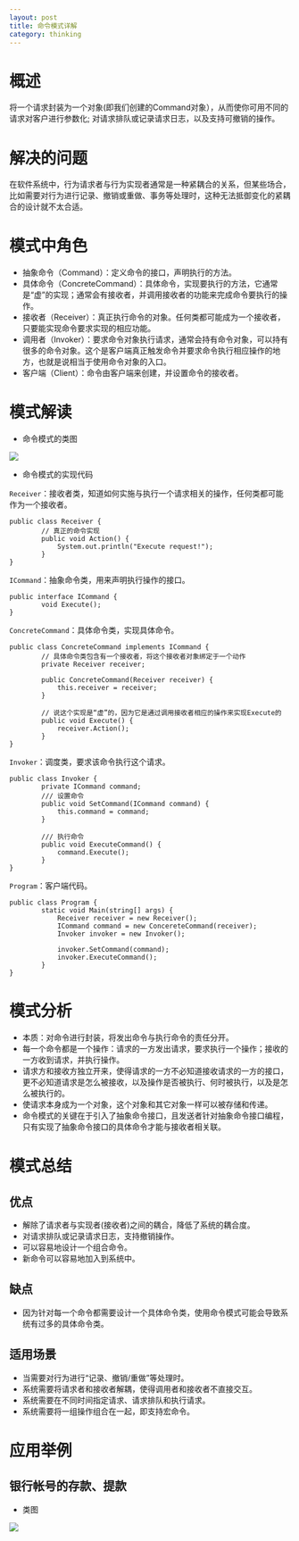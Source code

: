 ```yaml
---
layout: post
title: 命令模式详解
category: thinking
---
```


# 概述

将一个请求封装为一个对象(即我们创建的Command对象），从而使你可用不同的请求对客户进行参数化; 对请求排队或记录请求日志，以及支持可撤销的操作。

# 解决的问题

在软件系统中，行为请求者与行为实现者通常是一种紧耦合的关系，但某些场合，比如需要对行为进行记录、撤销或重做、事务等处理时，这种无法抵御变化的紧耦合的设计就不太合适。

# 模式中角色

* 抽象命令（Command）：定义命令的接口，声明执行的方法。
* 具体命令（ConcreteCommand）：具体命令，实现要执行的方法，它通常是“虚”的实现；通常会有接收者，并调用接收者的功能来完成命令要执行的操作。
* 接收者（Receiver）：真正执行命令的对象。任何类都可能成为一个接收者，只要能实现命令要求实现的相应功能。
* 调用者（Invoker）：要求命令对象执行请求，通常会持有命令对象，可以持有很多的命令对象。这个是客户端真正触发命令并要求命令执行相应操作的地方，也就是说相当于使用命令对象的入口。
* 客户端（Client）：命令由客户端来创建，并设置命令的接收者。

# 模式解读

* 命令模式的类图

![](http://orxw8wy2g.bkt.clouddn.com/command.jpg)

*  命令模式的实现代码

`Receiver`：接收者类，知道如何实施与执行一个请求相关的操作，任何类都可能作为一个接收者。
```
public class Receiver {
        // 真正的命令实现
        public void Action() {
            System.out.println("Execute request!");
        }
}
```

`ICommand`：抽象命令类，用来声明执行操作的接口。
```
public interface ICommand {
        void Execute();
}
```

`ConcreteCommand`：具体命令类，实现具体命令。
```
public class ConcreteCommand implements ICommand {
        // 具体命令类包含有一个接收者，将这个接收者对象绑定于一个动作
        private Receiver receiver;

        public ConcreteCommand(Receiver receiver) {
            this.receiver = receiver;
        }

        // 说这个实现是“虚”的，因为它是通过调用接收者相应的操作来实现Execute的
        public void Execute() {
            receiver.Action();
        }
}
```

`Invoker`：调度类，要求该命令执行这个请求。
```
public class Invoker {
        private ICommand command;
        /// 设置命令
        public void SetCommand(ICommand command) {
            this.command = command;
        }

        /// 执行命令
        public void ExecuteCommand() {
            command.Execute();
        }
}
```

`Program`：客户端代码。
```
public class Program {
        static void Main(string[] args) {
            Receiver receiver = new Receiver();
            ICommand command = new ConcereteCommand(receiver);
            Invoker invoker = new Invoker();

            invoker.SetCommand(command);
            invoker.ExecuteCommand();
        }
}
```
# 模式分析

* 本质：对命令进行封装，将发出命令与执行命令的责任分开。
* 每一个命令都是一个操作：请求的一方发出请求，要求执行一个操作；接收的一方收到请求，并执行操作。
* 请求方和接收方独立开来，使得请求的一方不必知道接收请求的一方的接口，更不必知道请求是怎么被接收，以及操作是否被执行、何时被执行，以及是怎么被执行的。
* 使请求本身成为一个对象，这个对象和其它对象一样可以被存储和传递。
* 命令模式的关键在于引入了抽象命令接口，且发送者针对抽象命令接口编程，只有实现了抽象命令接口的具体命令才能与接收者相关联。　

# 模式总结

## 优点

* 解除了请求者与实现者(接收者)之间的耦合，降低了系统的耦合度。
* 对请求排队或记录请求日志，支持撤销操作。
* 可以容易地设计一个组合命令。
* 新命令可以容易地加入到系统中。

## 缺点

* 因为针对每一个命令都需要设计一个具体命令类，使用命令模式可能会导致系统有过多的具体命令类。

## 适用场景

* 当需要对行为进行“记录、撤销/重做”等处理时。
* 系统需要将请求者和接收者解耦，使得调用者和接收者不直接交互。
* 系统需要在不同时间指定请求、请求排队和执行请求。
* 系统需要将一组操作组合在一起，即支持宏命令。

# 应用举例

## 银行帐号的存款、提款

* 类图

![](http://orxw8wy2g.bkt.clouddn.com/bankAccount.jpg)

